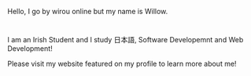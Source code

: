 <!---
wirouism/wirouism is a ✨ special ✨ repository because its `README.md` (this file) appears on your GitHub profile.
You can click the Preview link to take a look at your changes.
--->
Hello, 
I go by wirou online but my name is Willow.
# 
I am an Irish Student and I study 日本語, Software Developemnt and Web Development!

Please visit my website featured on my profile to learn more about me!
